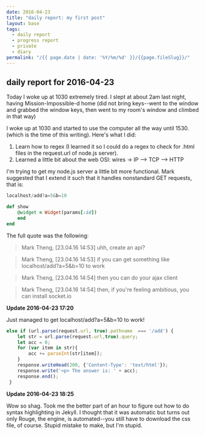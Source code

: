 ```yaml
---
date: 2016-04-23
title: "daily report: my first post"
layout: base
tags:
  - daily report
  - progress report
  - private
  - diary
permalink: "/{{ page.date | date: '%Y/%m/%d' }}/{{page.fileSlug}}/"
---
```


<link rel = 'stylesheet' type='text/css' href='/stylesheets/syntax.css'/>

## daily report for 2016-04-23

Today I woke up at 1030 extremely tired. I slept at about 2am last night, having
Mission-Impossible-d home (did not bring keys--went to the window and grabbed
the window keys, then went to my room's window and climbed in that way)

I woke up at 1030 and started to use the computer all the way until 1530. (which
is the time of this writing). Here's what I did:

1. Learn how to regex (I learned it so I could do a regex to check for .html
   files in the request.url of node.js server).
2. Learned a little bit about the web OSI: wires -> IP --> TCP --> HTTP

I'm trying to get my node.js server a little bit more functional. Mark suggested
that I extend it such that it handles nonstandard GET requests, that is:

```javascript
localhost/add?a=5&b=10
```

```ruby
def show
    @widget = Widget(params[:id])
    end
end
```

The full quote was the following:

> Mark Theng, [23.04.16 14:53]
> uhh, create an api?

> Mark Theng, [23.04.16 14:53]
> if you can get something like localhost/add?a=5&b=10 to work

> Mark Theng, [23.04.16 14:54]
> then you can do your ajax client

> Mark Theng, [23.04.16 14:54]
> then, if you're feeling ambitious, you can install socket.io

**Update 2016-04-23 17:20**

Just managed to get localhost/add?a=5&b=10 to work!

```javascript
else if (url.parse(request.url, true).pathname  === '/add') {
    let str = url.parse(request.url,true).query;
    let acc = 0;
    for (var item in str){
        acc += parseInt(str[item]);
    }
    response.writeHead(200, {'Content-Type': 'text/html'});
    response.write('<p> The answer is: ' + acc);
    response.end();
 }
```

**Update 2016-04-23 18:25**

Wow so shag. Took me the better part of an hour to figure out how to do syntax
highlighting in Jekyll. I thought that it was automatic but turns out only
Rouge, the engine, is automated--you still have to download the css file, of
course. Stupid mistake to make, but I'm stupid.
